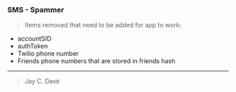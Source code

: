 ### SMS - Spammer

> Items removed that need to be added for app to work:
- accountSID
- authToken
- Twilio phone number
- Friends phone numbers that are stored in friends hash

---
> Jay C. Davé